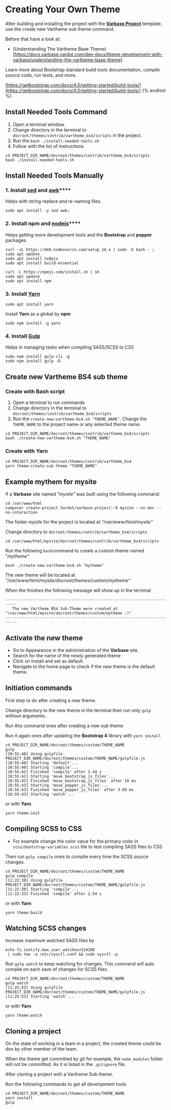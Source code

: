 # Creating Your Own Theme

After building and installing the project with the [**Varbase Project**](https://github.com/Vardot/varbase-project) template, use the create new Vartheme sub theme command. 

Before that have a look at:

* (Understanding The Vartheme Base Theme)[https://docs.varbase.vardot.com/dev-docs/theme-development-with-varbase/understanding-the-vartheme-base-theme]

Learn more about Bootstrap standard build tools documentation, compile source code, run tests, and more.

[https://getbootstrap.com/docs/4.0/getting-started/build-tools/](https://getbootstrap.com/docs/4.0/getting-started/build-tools/)
{% endhint %}

## Install Needed Tools Command

1. Open a terminal window.
2. Change directory in the terminal to `docroot/themes/contrib/vartheme_bs4/scripts` in the project.
3. Run the `bash ./install-needed-tools.sh`
4. Follow with the list of instructions.

```text
cd PROJECT_DIR_NAME/docroot/themes/contrib/vartheme_bs4/scripts
bash ./install-needed-tools.sh
```

## Install Needed Tools Manually

### **1. Install** [**sed**](https://www.gnu.org/software/sed/manual/sed.html) **and** [**awk**](https://www.gnu.org/software/gawk/manual/gawk.html)\*\*\*\*

Helps with string replace and re-naming files.

```text
sudo apt install -y sed awk;
```

### **2. Install npm** and [**nodejs**](https://nodejs.org/en/)\*\*\*\*

 Helps getting more development tools and the **Bootstrap** and **popper** packages. 

```text
curl -sL https://deb.nodesource.com/setup_14.x | sudo -E bash - ;
sudo apt update
sudo apt install nodejs
sudo apt install build-essential

curl -L https://npmjs.com/install.sh | sh
sudo apt update
sudo apt install npm
```

### 3. Install [Yarn](https://yarnpkg.com/getting-started)

```text
sudo apt install yarn
```

Install **Yarn** as a global by **npm**

```text
sudo npm install -g yarn
```

### **4. Install** [**Gulp**](https://gulpjs.com/)

Helps in managing tasks when compiling SASS/SCSS to CSS

```text
sudo npm install gulp-cli -g
sudo npm install gulp -D
```

## Create new Vartheme BS4 sub theme

### Create with Bash script

1. Open a terminal to run commands
2. Change directory in the terminal to `docroot/themes/contrib/vartheme_bs4/scripts`
3. Run the `create-new-vartheme-bs4.sh "THEME_NAME"`. Change the `THEME_NAME` to the project name or any selected theme name.

```text
cd PROJECT_DIR_NAME/docroot/themes/contrib/vartheme_bs4/scripts
bash ./create-new-vartheme-bs4.sh "THEME_NAME"
```

### Create with **Yarn**

```text
cd PROJECT_DIR_NAME/docroot/themes/contrib/vartheme_bs4
yarn theme:create-sub-theme "THEME_NAME"
```

### 

## Example mythem for mysite

If a **Varbase** site named _"mysite"_  was built using the following command:

```text
cd /var/www/html
composer create-project Vardot/varbase-project:~9 mysite --no-dev --no-interaction
```

The folder _mysite_  for the project is located at _"/var/www/html/mysite"_

Change directory to `docroot/themes/contrib/vartheme_bs4/scripts`

```text
cd /var/www/html/mysite/docroot/themes/contrib/vartheme_bs4/scripts
```

Run the following `bash`command to create a custom theme named "_mytheme"_ 

```text
bash ./create-new-vartheme-bs4.sh "mytheme"
```

The new theme will be located at _"/var/www/html/mysite/docroot/themes/custom/mytheme"_

When the finishes the following message will show up in the terminal

```text
---------------------------------------------------------------------------
   The new Vartheme BS4 Sub-Theme were created at "/var/www/html/mysite/docroot/themes/custom/mytheme :)" 
---------------------------------------------------------------------------
```

## Activate the new theme

* Go to Appearance in the administration of the **Varbase** site.
* Search for the name of the newly generated theme
* Click on Install and set as default.
* Navigate to the home page to check if the new theme is the default theme.

## Initiation commands

First step to do after creating a new theme.

Change directory to the new theme in the terminal then run only `gulp` without arguments.

Run this command ones after creating a new sub theme

Run it again ones after updating the **Bootstrap 4** library with `yarn install`

```text
cd PROJECT_DIR_NAME/docroot/themes/custom/THEME_NAME
gulp
[10:55:40] Using gulpfile PROJECT_DIR_NAME/docroot/themes/custom/THEME_NAME/gulpfile.js
[10:55:40] Starting 'default'...
[10:55:40] Starting 'compile'...
[10:55:42] Finished 'compile' after 2.44 s
[10:55:42] Starting 'move_bootstrap_js_files'...
[10:55:43] Finished 'move_bootstrap_js_files' after 18 ms
[10:55:43] Starting 'move_popper_js_files'...
[10:55:43] Finished 'move_popper_js_files' after 3.89 ms
[10:55:43] Starting 'watch'...
```

or with **Yarn**

```text
yarn theme:init
```

## Compiling SCSS to CSS

* For example change the color value for the primary color in `scss/bootstrap-variables.scss`   file to test compiling SASS files to CSS

Then run `gulp compile` ones to compile every time the SCSS source changes.

```text
cd PROJECT_DIR_NAME/docroot/themes/custom/THEME_NAME
gulp compile
[11:22:30] Using gulpfile PROJECT_DIR_NAME/docroot/themes/custom/THEME_NAME/gulpfile.js
[11:22:30] Starting 'compile'...
[11:22:33] Finished 'compile' after 2.54 s
```

or with **Yarn**

```text
yarn theme:build
```

## Watching SCSS changes

Increase maximum watched SASS files by

```text
echo fs.inotify.max_user_watches=524288
 | sudo tee -a /etc/sysctl.conf && sudo sysctl -p
```

Run `gulp watch` to keep watching for changes. This command will auto compile on each save of changes for SCSS files.

```text
cd PROJECT_DIR_NAME/docroot/themes/custom/THEME_NAME
gulp watch
[11:25:53] Using gulpfile PROJECT_DIR_NAME/docroot/themes/custom/THEME_NAME/gulpfile.js
[11:25:53] Starting 'watch'...
```

or with **Yarn**

```text
yarn theme:watch
```

## Cloning a project

On the state of working in a team in a project, the created theme could be don by other member of the team.

When the theme get committed by git for example, the `node_modules` folder will not be committed. As it is listed in the `.gitignore` file.

After cloning a project with a Vartheme Sub theme.

Run the following commands to get all development tools

```text
cd PROJECT_DIR_NAME/docroot/themes/custom/THEME_NAME
yarn install
gulp
```
